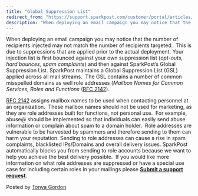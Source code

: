 ```yaml
---
title: "Global Suppression List"
redirect_from: "https://support.sparkpost.com/customer/portal/articles/2039628-global-suppression-list"
description: "When deploying an email campaign you may notice that the number of recipients injected may not match the number of recipients targeted This is due to suppressions that are applied prior to the actual deployment Your injection list is first bounced against your own suppression list opt outs hard bounces..."
---
```


When deploying an email campaign you may notice that the number of recipients injected may not match the number of recipients targeted.  This is due to suppressions that are applied prior to the actual deployment. Your injection list is first bounced against your own suppression list (*opt-outs, hard bounces, spam complaints*) and then against SparkPost’s Global Suppression List. 
SparkPost maintains a Global Suppression List (GSL) applied across all mail streams.  The GSL contains a number of common misspelled domains as well role addresses (*Mailbox Names for Common Services, Roles and Functions* ([RFC 2142](http://www.faqs.org/rfcs/rfc2142.html "RFC 2142")). 

[RFC 2142](http://www.faqs.org/rfcs/rfc2142.html "RFC 2142") assigns mailbox names to be used when contacting personnel at an organization.  These mailbox names should not be used for marketing, as they are role addresses built for functions, not personal use.  For example, abuse@ should be implemented so that individuals can easily send abuse information or complain about spam to a domain holder.  Role addresses are vulnerable to be harvested by spammers and therefore sending to them can harm your reputation. Sending to role addresses can cause a rise in spam complaints, blacklisted IPs/Domains and overall delivery issues.
SparkPost automatically blocks you from sending to role accounts because we want to help you achieve the best delivery possible.  If you would like more information on what role addresses are suppressed or have a special use case for including certain roles in your mailings please **[Submit a support request](https://support.sparkpost.com/customer/portal/emails/new?email[subject]=Web:%20Global%20Suppression%20List%20AQuery)**.

Posted by [Tonya Gordon](https://blog.sparkpost.com/author/tonya-gordon/ "Posts by Tonya Gordon")